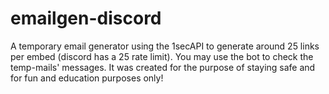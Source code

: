 # emailgen-discord
A temporary email generator using the 1secAPI to generate around 25 links per embed (discord has a 25 rate limit). You may use the bot to check the temp-mails' messages. It was created for the purpose of staying safe and for fun and education purposes only!
